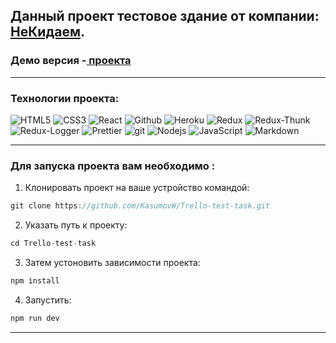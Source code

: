 ## Данный проект тестовое здание от компании: <a href="https://nekidaem.ru/" target="_blank">НеКидаем</a>.

### Демо версия -<a href="https://trello-test-task.herokuapp.com" target="_blank"> проекта</a>

---

### Технологии проекта:
<p>
    <img alt="HTML5" src="https://img.shields.io/badge/html5-%23E34F26.svg?style=for-the-badge&logo=html5&logoColor=white"/>
    <img alt="CSS3" src="https://img.shields.io/badge/css3-%231572B6.svg?style=for-the-badge&logo=css3&logoColor=white"/>
    <img alt="React" src="https://img.shields.io/badge/-React-45b8d8?style=for-the-badge&logo=react&logoColor=white" />
    <img alt="Github" src="https://img.shields.io/badge/-Github-black?style=for-the-badge&logo=github&logoColor=white" />
    <img alt="Heroku" src="https://img.shields.io/badge/-Heroku-764ABC?style=for-the-badge&logo=heroku&logoColor=white" />
    <img alt="Redux" src="https://img.shields.io/badge/-Redux-430098?style=for-the-badge&logo=redux&logoColor=white" />
    <img alt="Redux-Thunk" src="https://img.shields.io/badge/-Redux_Thunk-white?style=for-the-badge&logo=Redux&logoColor=430098" />
    <img alt="Redux-Logger" src="https://img.shields.io/badge/-Redux_Logger-430098?style=for-the-badge&logo=Redux&logoColor=white" />
    <img alt="Prettier" src="https://img.shields.io/badge/-Prettier-grey?style=for-the-badge&logo=Prettier&logoColor=orange" />
    <img alt="git" src="https://img.shields.io/badge/-Git-F05032?style=for-the-badge&logo=git&logoColor=white" />
    <img alt="Nodejs" src="https://img.shields.io/badge/-Nodejs-43853d?style=for-the-badge&logo=Node.js&logoColor=white" />
    <img alt="JavaScript" src="https://img.shields.io/badge/-JavaScript-yellow?style=for-the-badge&logo=JavaScript&logoColor=white" />
    <img alt="Markdown" src="https://img.shields.io/badge/markdown-%23000000.svg?style=for-the-badge&logo=markdown&logoColor=white"/>
</p>

* * *

### Для запуска проекта вам необходимо :

1. Клонировать проект на ваше устройство командой:
```javascript
git clone https://github.com/KasumovW/Trello-test-task.git
```

2. Указать путь к проекту:
```javascript
cd Trello-test-task
```

3. Затем устоновить зависимости проекта:
```javascript
npm install
```

4. Запустить:
```javascript
npm run dev
```
* * *
